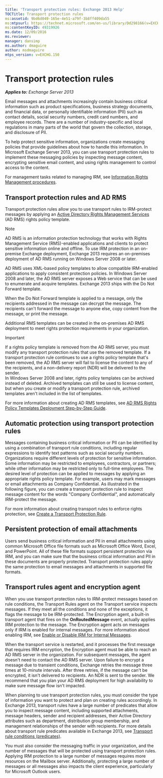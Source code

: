 ```yaml
---
title: 'Transport protection rules: Exchange 2013 Help'
TOCTitle: Transport protection rules
ms:assetid: 9bd6d049-165e-4e51-a79f-3b8ff409da55
ms:mtpsurl: https://technet.microsoft.com/en-us/library/Dd298166(v=EXCHG.150)
ms:contentKeyID: 49319926
ms.date: 12/09/2016
ms.reviewer: 
manager: dansimp
ms.author: dmaguire
author: msdmaguire
mtps_version: v=EXCHG.150
---
```


# Transport protection rules

_**Applies to:** Exchange Server 2013_

Email messages and attachments increasingly contain business critical information such as product specifications, business strategy documents, and financial data, or personally identifiable information (PII) such as contact details, social security numbers, credit card numbers, and employee records. There are a number of industry-specific and local regulations in many parts of the world that govern the collection, storage, and disclosure of PII.

To help protect sensitive information, organizations create messaging policies that provide guidelines about how to handle this information. In Microsoft Exchange Server 2013, you can use transport protection rules to implement these messaging policies by inspecting message content, encrypting sensitive email content, and using rights management to control access to the content.

For management tasks related to managing IRM, see [Information Rights Management procedures](information-rights-management-procedures-exchange-2013-help.md).

## Transport protection rules and AD RMS

Transport protection rules allow you to use transport rules to IRM-protect messages by applying an [Active Directory Rights Management Services](https://go.microsoft.com/fwlink/p/?linkid=129823) (AD RMS) rights policy template.

> [!NOTE]
> AD&nbsp;RMS is an information protection technology that works with Rights Management Service (RMS)-enabled applications and clients to protect sensitive information online and offline. To use IRM protection in an on-premise Exchange deployment, Exchange 2013 requires an on-premises deployment of AD&nbsp;RMS running on Windows Server 2008 or later.

AD RMS uses XML-based policy templates to allow compatible IRM-enabled applications to apply consistent protection policies. In Windows Server 2008 and later, the AD RMS server exposes a Web service that can be used to enumerate and acquire templates. Exchange 2013 ships with the Do Not Forward template.

When the Do Not Forward template is applied to a message, only the recipients addressed in the message can decrypt the message. The recipients can't forward the message to anyone else, copy content from the message, or print the message.

Additional RMS templates can be created in the on-premises AD RMS deployment to meet rights protection requirements in your organization.

> [!IMPORTANT]
> If a rights policy template is removed from the AD&nbsp;RMS server, you must modify any transport protection rules that use the removed template. If a transport protection rule continues to use a rights policy template that's been removed, the AD&nbsp;RMS server will fail to license the content to any of the recipients, and a non-delivery report (NDR) will be delivered to the sender.<BR>In Windows Server 2008 and later, rights policy templates can be archived instead of deleted. Archived templates can still be used to license content, but when you create or modify a transport protection rule, archived templates aren't included in the list of templates.

For more information about creating AD RMS templates, see [AD RMS Rights Policy Templates Deployment Step-by-Step Guide](https://go.microsoft.com/fwlink/p/?linkid=136593).

## Automatic protection using transport protection rules

Messages containing business critical information or PII can be identified by using a combination of transport rule conditions, including regular expressions to identify text patterns such as social security numbers. Organizations require different levels of protection for sensitive information. Some information may be restricted to employees, contractors, or partners; while other information may be restricted only to full-time employees. The desired level of protection can be applied to messages by applying an appropriate rights policy template. For example, users may mark messages or email attachments as Company Confidential. As illustrated in the following figure, you can create a transport protection rule to inspect message content for the words "Company Confidential", and automatically IRM-protect the message.

For more information about creating transport rules to enforce rights protection, see [Create a Transport Protection Rule](create-a-transport-protection-rule-exchange-2013-help.md).

## Persistent protection of email attachments

Users send business critical information and PII in email attachments using common Microsoft Office file formats such as Microsoft Office Word, Excel, and PowerPoint. All of these file formats support persistent protection via IRM, and you can make sure that the business critical information and PII in these documents are properly protected. Transport protection rules apply the same protection to email messages and attachments in supported file formats.

## Transport rules agent and encryption agent

When you use transport protection rules to IRM-protect messages based on rule conditions, the Transport Rules agent on the Transport service inspects messages. If they meet all the conditions and none of the exceptions, it flags the message to be IRM-protected. The Encryption agent, a built-in transport agent that fires on the **OnRoutedMessage** event, actually applies IRM protection to the message. The Encryption agent acts on messages only if IRM is enabled for internal messages. For more information about enabling IRM, see [Enable or Disable IRM for Internal Messages](enable-or-disable-irm-for-internal-messages-exchange-2013-help.md).

When the transport service is restarted, and it processes the first message that requires IRM encryption, the Encryption agent must be able to reach an AD RMS server in the organization. For subsequent messages, the agent doesn't need to contact the AD RMS server. Upon failure to encrypt a message due to transient conditions, Exchange retries the message three times at 10-minute intervals. After three retries, if the message can't be encrypted, it isn't delivered to recipients. An NDR is sent to the sender. We recommend that you plan your AD RMS deployment for high availability to make sure message flow isn't impacted.

When planning to use transport protection rules, you must consider the type of information you want to protect and plan on creating rules accordingly. In Exchange 2013, transport rules have a large number of predicates that allow you to inspect message content, including supported attachments, message headers, sender and recipient addresses, their Active Directory attributes such as department, distribution group membership, and management relationships of the sender with recipients. For more details about transport rule predicates available in Exchange 2013, see [Transport rule conditions (predicates)](mail-flow-rule-conditions-and-exceptions-predicates-in-exchange-2013-exchange-2013-help.md).

You must also consider the messaging traffic in your organization, and the number of messages that will be protected using transport protection rules. Applying IRM protection to a large number of messages requires more resources on the Mailbox server. Additionally, protecting a large number of messages or all messages also impacts the client experience, particularly for Microsoft Outlook users.
